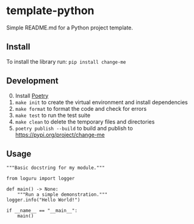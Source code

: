 # template-python
Simple README.md for a Python project template.

## Install
To install the library run: `pip install change-me`

## Development
0. Install [Poetry](https://python-poetry.org/docs/#installing-with-the-official-installer)
1. `make init` to create the virtual environment and install dependencies
2. `make format` to format the code and check for errors
3. `make test` to run the test suite
4. `make clean` to delete the temporary files and directories
5. `poetry publish --build` to build and publish to https://pypi.org/project/change-me


## Usage
```
"""Basic docstring for my module."""

from loguru import logger

def main() -> None:
    """Run a simple demonstration."""
logger.info("Hello World!")

if __name__ == "__main__":
    main()
```
